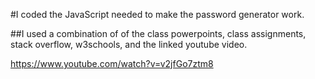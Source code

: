 #I coded the JavaScript needed to make the password generator work. 

##I used a combination of of the class powerpoints, class assignments, stack overflow, w3schools, and the linked youtube video.

https://www.youtube.com/watch?v=v2jfGo7ztm8

